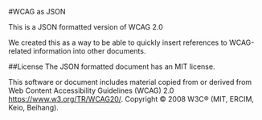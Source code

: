 #WCAG as JSON

This is a JSON formatted version of WCAG 2.0

We created this as a way to be able to quickly insert references to WCAG-related information into other documents.

##License
The JSON formatted document has an MIT license.

This software or document includes material copied from or derived from Web Content Accessibility Guidelines (WCAG) 2.0 https://www.w3.org/TR/WCAG20/. Copyright © 2008 W3C® (MIT, ERCIM, Keio, Beihang).